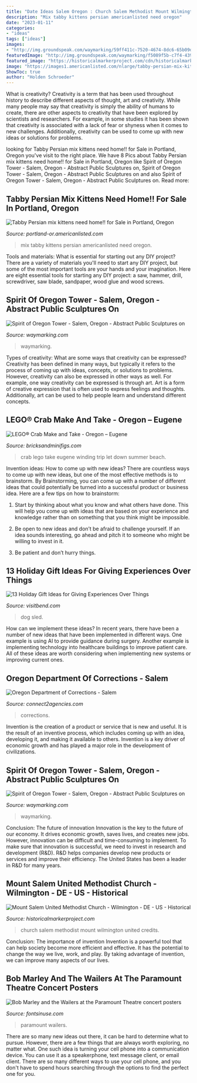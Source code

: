 ```yaml
---
title: "Date Ideas Salem Oregon : Church Salem Methodist Mount Wilmington United Credits"
description: "Mix tabby kittens persian americanlisted need oregon"
date: "2023-01-11"
categories:
- "ideas"
tags: ["ideas"]
images:
- "http://img.groundspeak.com/waymarking/59ff411c-7520-4674-8dc6-65b09d06b85a.JPG"
featuredImage: "http://img.groundspeak.com/waymarking/f5089f5b-c7f4-439b-8916-9a50536267a1.JPG"
featured_image: "https://historicalmarkerproject.com/cdn/historicalmarkerproject/marker-pictures/a/a5/a5c/a5c3d3324784930e6d37b2cab7346414-2389-11416-997-640-1486910121-1974-m.jpg"
image: "https://images1.americanlisted.com/nlarge/tabby-persian-mix-kittens-need-home-americanlisted_36411777.jpg"
ShowToc: true
author: "Holden Schroeder"
---
```



What is creativity?
Creativity is a term that has been used throughout history to describe different aspects of thought, art and creativity. While many people may say that creativity is simply the ability of humans to create, there are other aspects to creativity that have been explored by scientists and researchers. For example, in some studies it has been shown that creativity is associated with a lack of fear or shyness when it comes to new challenges. Additionally, creativity can be used to come up with new ideas or solutions for problems.

	

		
looking for Tabby Persian mix kittens need home!! for Sale in Portland, Oregon you've visit to the right place. We have 8 Pics about Tabby Persian mix kittens need home!! for Sale in Portland, Oregon like Spirit of Oregon Tower - Salem, Oregon - Abstract Public Sculptures on, Spirit of Oregon Tower - Salem, Oregon - Abstract Public Sculptures on and also Spirit of Oregon Tower - Salem, Oregon - Abstract Public Sculptures on. Read more:
		
    
## Tabby Persian Mix Kittens Need Home!! For Sale In Portland, Oregon

<img loading=lazy src="https://images1.americanlisted.com/nlarge/tabby-persian-mix-kittens-need-home-americanlisted_36411777.jpg" onerror="this.onerror=null;this.src='https://tse4.mm.bing.net/th?id=OIP.JNFS3B9Z0lE2cXg70fyE3QAAAA&amp;pid=15.1';" alt="Tabby Persian mix kittens need home!! for Sale in Portland, Oregon">

_Source: portland-or.americanlisted.com_

>mix tabby kittens persian americanlisted need oregon. 

	

Tools and materials: What is essential for starting out any DIY project?
There are a variety of materials you'll need to start any DIY project, but some of the most important tools are your hands and your imagination. Here are eight essential tools for starting any DIY project: a saw, hammer, drill, screwdriver, saw blade, sandpaper, wood glue and wood screws.

    
## Spirit Of Oregon Tower - Salem, Oregon - Abstract Public Sculptures On

<img loading=lazy src="http://img.groundspeak.com/waymarking/f5089f5b-c7f4-439b-8916-9a50536267a1.JPG" onerror="this.onerror=null;this.src='https://tse2.mm.bing.net/th?id=OIP.gT8PCHYJzvORX0ek5nyGXQHaJ4&amp;pid=15.1';" alt="Spirit of Oregon Tower - Salem, Oregon - Abstract Public Sculptures on">

_Source: waymarking.com_

>waymarking. 

	

Types of creativity: What are some ways that creativity can be expressed?
Creativity has been defined in many ways, but typically it refers to the process of coming up with ideas, concepts, or solutions to problems. However, creativity can also be expressed in other ways as well. For example, one way creativity can be expressed is through art. Art is a form of creative expression that is often used to express feelings and thoughts. Additionally, art can be used to help people learn and understand different concepts.

    
## LEGO® Crab Make And Take - Oregon – Eugene

<img loading=lazy src="https://mbfcb1gne4d217kvq3fmytqz-wpengine.netdna-ssl.com/eugene-or/wp-content/uploads/sites/24/2019/08/CRAB.png" onerror="this.onerror=null;this.src='https://tse4.mm.bing.net/th?id=OIP.CAZuyY9P8mKJE8hIriVGegHaHa&amp;pid=15.1';" alt="LEGO® Crab Make and Take - Oregon – Eugene">

_Source: bricksandminifigs.com_

>crab lego take eugene winding trip let down summer beach. 

	

Invention ideas: How to come up with new ideas?
There are countless ways to come up with new ideas, but one of the most effective methods is to brainstorm. By Brainstorming, you can come up with a number of different ideas that could potentially be turned into a successful product or business idea. Here are a few tips on how to brainstorm:
1. Start by thinking about what you know and what others have done. This will help you come up with ideas that are based on your experience and knowledge rather than on something that you think might be impossible.

2. Be open to new ideas and don’t be afraid to challenge yourself. If an idea sounds interesting, go ahead and pitch it to someone who might be willing to invest in it.

3. Be patient and don’t hurry things.

    
## 13 Holiday Gift Ideas For Giving Experiences Over Things

<img loading=lazy src="https://www.visitbend.com/wp-content/uploads/2018/04/sled-dog-rides-bend-oregon-1600.jpg" onerror="this.onerror=null;this.src='https://tse1.mm.bing.net/th?id=OIP.KY9KhW4zR-GPpjZV5KdJWAHaEK&amp;pid=15.1';" alt="13 Holiday Gift Ideas for Giving Experiences Over Things">

_Source: visitbend.com_

>dog sled. 

	

How can we implement these ideas?
In recent years, there have been a number of new ideas that have been implemented in different ways. One example is using AI to provide guidance during surgery. Another example is implementing technology into healthcare buildings to improve patient care. All of these ideas are worth considering when implementing new systems or improving current ones.

    
## Oregon Department Of Corrections - Salem

<img loading=lazy src="https://connect2agencies.com/wp-content/uploads/2021/02/oregon-3.jpg" onerror="this.onerror=null;this.src='https://tse1.mm.bing.net/th?id=OIP.sc_yXWDQhrQqIE9TmRMEeQHaFj&amp;pid=15.1';" alt="Oregon Department of Corrections - Salem">

_Source: connect2agencies.com_

>corrections. 

	

Invention is the creation of a product or service that is new and useful. It is the result of an inventive process, which includes coming up with an idea, developing it, and making it available to others. Invention is a key driver of economic growth and has played a major role in the development of civilizations.

    
## Spirit Of Oregon Tower - Salem, Oregon - Abstract Public Sculptures On

<img loading=lazy src="http://img.groundspeak.com/waymarking/59ff411c-7520-4674-8dc6-65b09d06b85a.JPG" onerror="this.onerror=null;this.src='https://tse3.mm.bing.net/th?id=OIP.6HXZa0raodjWnKkb5B0v0gHaJ4&amp;pid=15.1';" alt="Spirit of Oregon Tower - Salem, Oregon - Abstract Public Sculptures on">

_Source: waymarking.com_

>waymarking. 

	

Conclusion: The future of innovation
Innovation is the key to the future of our economy. It drives economic growth, saves lives, and creates new jobs. However, innovation can be difficult and time-consuming to implement. To make sure that innovation is successful, we need to invest in research and development (R&D). R&D helps companies develop new products or services and improve their efficiency.
The United States has been a leader in R&D for many years.

    
## Mount Salem United Methodist Church - Wilmington - DE - US - Historical

<img loading=lazy src="https://historicalmarkerproject.com/cdn/historicalmarkerproject/marker-pictures/a/a5/a5c/a5c3d3324784930e6d37b2cab7346414-2389-11416-997-640-1486910121-1974-m.jpg" onerror="this.onerror=null;this.src='https://tse4.mm.bing.net/th?id=OIP.7hQXi2mJ9AxNYQh0A1suOgHaEw&amp;pid=15.1';" alt="Mount Salem United Methodist Church - Wilmington - DE - US - Historical">

_Source: historicalmarkerproject.com_

>church salem methodist mount wilmington united credits. 

	

Conclusion: The importance of invention
Invention is a powerful tool that can help society become more efficient and effective. It has the potential to change the way we live, work, and play. By taking advantage of invention, we can improve many aspects of our lives.

    
## Bob Marley And The Wailers At The Paramount Theatre Concert Posters

<img loading=lazy src="https://assets.fontsinuse.com/static/use-media-items/124/123838/full-1996x3000/5f931405/lf.jpeg" onerror="this.onerror=null;this.src='https://tse4.mm.bing.net/th?id=OIP.3y2ZZak95clxfJDOsk4gKwHaLI&amp;pid=15.1';" alt="Bob Marley and the Wailers at the Paramount Theatre concert posters">

_Source: fontsinuse.com_

>paramount wailers. 

	

There are so many new ideas out there, it can be hard to determine what to pursue. However, there are a few things that are always worth exploring, no matter what. One such idea is turning your cell phone into a communication device. You can use it as a speakerphone, text message client, or email client. There are so many different ways to use your cell phone, and you don't have to spend hours searching through the options to find the perfect one for you.

